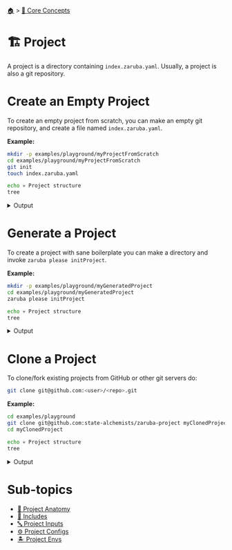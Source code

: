 <!--startTocHeader-->
[🏠](../../README.md) > [🧠 Core Concepts](../README.md)
# 🏗️ Project
<!--endTocHeader-->

A project is a directory containing `index.zaruba.yaml`. Usually, a project is also a git repository.

# Create an Empty Project

To create an empty project from scratch, you can make an empty git repository, and create a file named `index.zaruba.yaml`.

__Example:__

<!--startCode-->
```bash
mkdir -p examples/playground/myProjectFromScratch
cd examples/playground/myProjectFromScratch
git init
touch index.zaruba.yaml

echo 💀 Project structure
tree
```
 
<details>
<summary>Output</summary>
 
```````
Initialized empty Git repository in /home/gofrendi/zaruba/docs/examples/playground/myProjectFromScratch/.git/
💀 Project structure
.
└── index.zaruba.yaml

0 directories, 1 file
```````
</details>
<!--endCode-->

# Generate a Project

To create a project with sane boilerplate you can make a directory and invoke `zaruba please initProject`.

__Example:__

<!--startCode-->
```bash
mkdir -p examples/playground/myGeneratedProject
cd examples/playground/myGeneratedProject
zaruba please initProject

echo 💀 Project structure
tree
```
 
<details>
<summary>Output</summary>
 
```````
Job Starting...
 Elapsed Time: 1.316µs
 Current Time: 22:13:07
  Run  'initProject' command on /home/gofrendi/zaruba/docs/examples/playground/myGeneratedProject
   initProject           22:13:07.294 Initialized empty Git repository in /home/gofrendi/zaruba/docs/examples/playground/myGeneratedProject/.git/
   initProject           22:13:07.298 🎉🎉🎉
   initProject           22:13:07.298 Project created
  Successfully running  'initProject' command
  Job Running...
 Elapsed Time: 110.558957ms
 Current Time: 22:13:07
  
  Job Complete!!! 
  Terminating
  Job Ended...
 Elapsed Time: 311.644534ms
 Current Time: 22:13:07
zaruba please initProject  
💀 Project structure
.
├── default.values.yaml
└── index.zaruba.yaml

0 directories, 2 files
```````
</details>
<!--endCode-->

# Clone a Project

To clone/fork existing projects from GitHub or other git servers do:

```bash
git clone git@github.com:<user>/<repo>.git
```

__Example:__

<!--startCode-->
```bash
cd examples/playground
git clone git@github.com:state-alchemists/zaruba-project myClonedProject
cd myClonedProject

echo 💀 Project structure
tree
```
 
<details>
<summary>Output</summary>
 
```````
Cloning into 'myClonedProject'...
💀 Project structure
.
├── default.values.yaml
└── index.zaruba.yaml

0 directories, 2 files
```````
</details>
<!--endCode-->

<!--startTocSubTopic-->
# Sub-topics
* [🧬 Project Anatomy](project-anatomy.md)
* [🧳 Includes](includes.md)
* [🔤 Project Inputs](project-inputs.md)
* [⚙️ Project Configs](project-configs.md)
* [🏝️ Project Envs](project-envs.md)
<!--endTocSubTopic-->